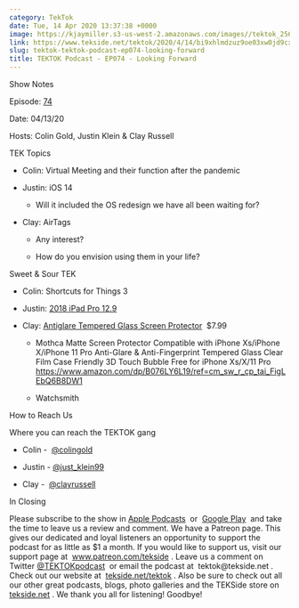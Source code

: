 ```yaml
---
category: TekTok
date: Tue, 14 Apr 2020 13:37:38 +0000
image: https://kjaymiller.s3-us-west-2.amazonaws.com/images//tektok_256.jpeg
link: https://www.tekside.net/tektok/2020/4/14/bi9xhlmdzuz9oe03xw0jd9cxv51935
slug: tektok-tektok-podcast-ep074-looking-forward
title: TEKTOK Podcast - EP074 - Looking Forward
---
```


<p class="">Show Notes</p><p class="">Episode: <a href="http://tekside.net/tektok?format=rss">74</a></p><p class="">Date: 04/13/20</p><p class="">Hosts: Colin Gold, Justin Klein &amp; Clay Russell</p><p class=""></p><p class="">TEK Topics</p><ul><li><p class="">Colin: Virtual Meeting and their function after the pandemic</p></li><li><p class="">Justin: iOS 14</p><ul><li><p class="">Will it included the OS redesign we have all been waiting for?</p></li></ul></li><li><p class="">Clay: AirTags</p><ul><li><p class="">Any interest?</p></li><li><p class="">How do you envision using them in your life?</p></li></ul></li></ul><p class=""></p><p class="">Sweet &amp; Sour TEK</p><ul><li><p class="">Colin: Shortcuts for Things 3</p></li><li><p class="">Justin: <a href="https://www.bestbuy.com/site/apple-12-9-inch-ipad-pro-with-wi-fi-256gb-space-gray/5985640.p?skuId=5985640"><span>2018 iPad Pro 12.9</span></a></p></li><li><p class="">Clay: <a href="https://www.amazon.com/dp/B076LY6L19/ref=cm_sw_r_cp_tai_FigLEbQ6B8DW1"><span>Antiglare Tempered Glass Screen Protector</span></a>&nbsp; $7.99</p><ul><li><p class="">Mothca Matte Screen Protector Compatible with iPhone Xs/iPhone X/iPhone 11 Pro Anti-Glare &amp; Anti-Fingerprint Tempered Glass Clear Film Case Friendly 3D Touch Bubble Free for iPhone Xs/X/11 Pro <a href="https://www.amazon.com/dp/B076LY6L19/ref=cm_sw_r_cp_tai_FigLEbQ6B8DW1"><span>https://www.amazon.com/dp/B076LY6L19/ref=cm_sw_r_cp_tai_FigLEbQ6B8DW1</span></a></p></li><li><p class="">Watchsmith</p><p class=""></p></li></ul></li></ul><p class="">How to Reach Us</p><p class="">Where you can reach the TEKTOK gang</p><ul><li><p class="">Colin -&nbsp; <a href="http://twitter.com/colingold"><span>@colingold</span></a>&nbsp;</p></li><li><p class="">Justin - <a href="http://twitter.com/just_klein99"><span>@just_klein99</span></a></p></li><li><p class="">Clay -&nbsp; <a href="http://twitter.com/clayrussell"><span>@clayrussell</span></a>&nbsp;&nbsp;</p></li></ul><p class=""></p><p class="">In Closing</p><p class="">Please subscribe to the show in <a href="https://podcasts.apple.com/us/podcast/tektok-podcast/id875056387"><span>Apple Podcasts</span></a>&nbsp; or&nbsp; <a href="https://goo.gl/app/playmusic?ibi=com.google.PlayMusic&amp;isi=691797987&amp;ius=googleplaymusic&amp;link=https://play.google.com/music/m/Ifbau5sq4uurrg4hifug5oacshq?t%3DTEKTOK_Podcast_-_The_TEKSide_Network"><span>Google Play</span></a>&nbsp; and take the time to leave us a review and comment. We have a Patreon page. This gives our dedicated and loyal listeners an opportunity to support the podcast for as little as $1 a month. If you would like to support us, visit our support page at&nbsp; <a href="http://www.patreon.com/tekside"><span>www.patreon.com/tekside</span></a> . Leave us a comment on Twitter <a href="http://twitter.com/%23!/TEKTOKpodcast"><span>@TEKTOKpodcast</span></a>&nbsp; or email the podcast at&nbsp; <span>tektok@tekside.net</span> . Check out our website at&nbsp; <a href="http://tekside.net/tektok/"><span>tekside.net/tektok</span></a> . Also be sure to check out all our other great podcasts, blogs, photo galleries and the TEKSide store on&nbsp; <a href="http://tekside.net/"><span>tekside.net</span></a> . We thank you all for listening! Goodbye!</p>